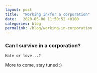 ```yaml
---
layout: post
title:  "Working in/for a corporation"
date:   2020-05-08 11:50:52 +0100
categories: blog
permalink: /blog/working-in-corporation
---
```

### Can I survive in a corporation?

`Hate or love...?`

More to come, stay tuned :) 

